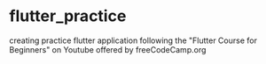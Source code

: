 # flutter_practice
creating practice flutter application following the "Flutter Course for Beginners" on Youtube offered by freeCodeCamp.org
